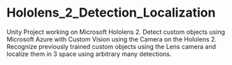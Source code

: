 # Hololens_2_Detection_Localization
Unity Project working on Microsoft Hololens 2. Detect custom objects using Microsoft Azure with Custom Vision using the Camera on the Hololens 2. Recognize previously trained custom objects using the Lens camera  and localize them in 3 space using arbitrary many detections.  
